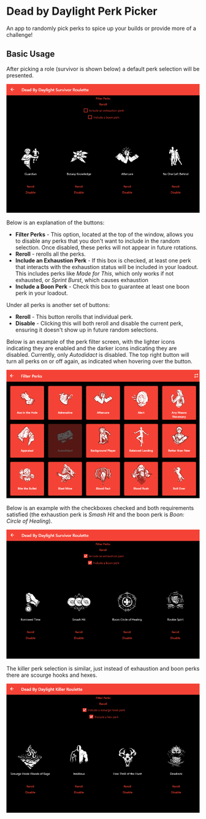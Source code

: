 # Dead by Daylight Perk Picker

An app to randomly pick perks to spice up your builds or provide more of a challenge!

## Basic Usage

After picking a role (survivor is shown below) a default perk selection will be presented.

![An example survivor load out.](pictures/survivor_default.PNG)

Below is an explanation of the buttons:
* **Filter Perks** - This option, located at the top of the window, allows you to disable any perks that
you don't want to include in the random selection. Once disabled, these perks will not appear in future rotations.
* **Reroll** - rerolls all the perks.
*  **Include an Exhaustion Perk** - If this box is checked, at least one perk that interacts with the exhaustion status will be 
included in your loadout. This includes perks like _Made for This_, which only works if not 
exhausted, or _Sprint Burst_, which causes exhaustion
* **Include a Boon Perk** - Check this box to guarantee at least one boon perk in your loadout.

Under all perks is another set of buttons:
* **Reroll** - This button rerolls that individual perk. 
* **Disable** - Clicking this will both reroll and disable the current perk, ensuring it doesn't show 
up in future random selections.

Below is an example of the perk filter screen, with the lighter icons indicating they are enabled
and the darker icons indicating they are disabled. Currently, only _Autodidact_ is disabled. The top 
right button will turn all perks on or off again, as indicated when hovering over the button.

![The filter screen showing all perks enabled except for autodidact](pictures/survivor_filter_screen.PNG)

Below is an example with the checkboxes checked and both requirements satisfied (the exhaustion perk is
_Smash Hit_ and the boon perk is _Boon: Circle of Healing_).

![An example survivor load out with the conditional boxes checked.](pictures/survivor_checked_boxes.PNG)

The killer perk selection is similar, just instead of exhaustion and boon perks there are scourge 
hooks and hexes. 

![An example killer load out with the conditional boxes checked.](pictures/killer_checked_boxes.PNG)